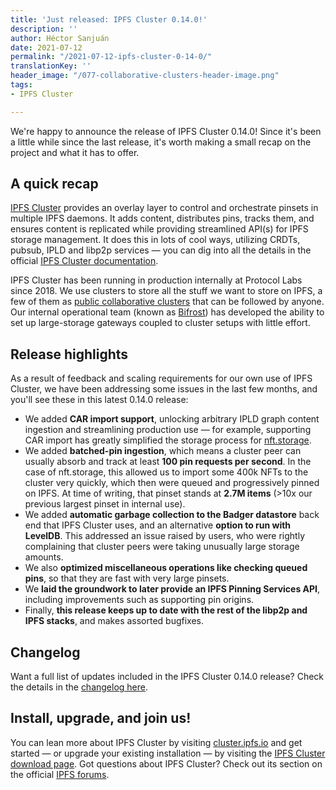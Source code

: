 ```yaml
---
title: 'Just released: IPFS Cluster 0.14.0!'
description: ''
author: Héctor Sanjuán
date: 2021-07-12
permalink: "/2021-07-12-ipfs-cluster-0-14-0/"
translationKey: ''
header_image: "/077-collaborative-clusters-header-image.png"
tags:
- IPFS Cluster

---
```

We're happy to announce the release of IPFS Cluster 0.14.0! Since it's been a little while since the last release, it's worth making a small recap on the project and what it has to offer.

## A quick recap

[IPFS Cluster](https://cluster.ipfs.io) provides an overlay layer to control and orchestrate pinsets in multiple IPFS daemons. It adds content, distributes pins, tracks them, and ensures content is replicated while providing streamlined API(s) for IPFS storage management. It does this in lots of cool ways, utilizing CRDTs, pubsub, IPLD and libp2p services — you can dig into all the details in the official [IPFS Cluster documentation](https://cluster.ipfs.io/documentation/).

IPFS Cluster has been running in production internally at Protocol Labs since 2018. We use clusters to store all the stuff we want to store on IPFS, a few of them as [public collaborative clusters](https://collab.ipfscluster.io/) that can be followed by anyone. Our internal operational team (known as [Bifrost](https://en.wikipedia.org/wiki/Bifr%C3%B6st)) has developed the ability to set up large-storage gateways coupled to cluster setups with little effort. 

## Release highlights

As a result of feedback and scaling requirements for our own use of IPFS Cluster, we have been addressing some issues in the last few months, and you'll see these in this latest 0.14.0 release:

* We added **CAR import support**, unlocking arbitrary IPLD graph content ingestion and streamlining production use — for example, supporting CAR import has greatly simplified the storage process for [nft.storage](https://nft.storage).
* We added **batched-pin ingestion**, which means a cluster peer can usually absorb and track at least **100 pin requests per second**. In the case of nft.storage, this allowed us to import some 400k NFTs to the cluster very quickly, which then were queued and progressively pinned on IPFS. At time of writing, that pinset stands at **2.7M items** (>10x our previous largest pinset in internal use).
* We added **automatic garbage collection to the Badger datastore** back end that IPFS Cluster uses, and an alternative **option to run with LevelDB**. This addressed an issue raised by users, who were rightly complaining that cluster peers were taking unusually large storage amounts.
* We also **optimized miscellaneous operations like checking queued pins**, so that they are fast with very large pinsets.
* We **laid the groundwork to later provide an IPFS Pinning Services API**, including improvements such as supporting pin origins.
* Finally, **this release keeps up to date with the rest of the libp2p and IPFS stacks**, and makes assorted bugfixes.

## Changelog

Want a full list of updates included in the IPFS Cluster 0.14.0 release? Check the details in the [changelog here](https://github.com/ipfs/ipfs-cluster/blob/master/CHANGELOG.md).

## Install, upgrade, and join us!

You can lean more about IPFS Cluster by visiting [cluster.ipfs.io](https://cluster.ipfs.io/) and get started — or upgrade your existing installation — by visiting the [IPFS Cluster download page](https://cluster.ipfs.io/download/). Got questions about IPFS Cluster? Check out its section on the official [IPFS forums](https://discuss.ipfs.io/c/help/help-ipfs-cluster/24).